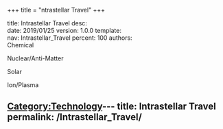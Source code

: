 +++
title = "ntrastellar Travel"
+++

title:		Intrastellar Travel
desc:		
date:		2019/01/25
version:	1.0.0
template:	
nav:		Intrastellar_Travel
percent:	100
authors:	
Chemical

Nuclear/Anti-Matter

Solar

Ion/Plasma

[Category:Technology](Category:Technology "wikilink")---
title: Intrastellar Travel
permalink: /Intrastellar_Travel/
---

